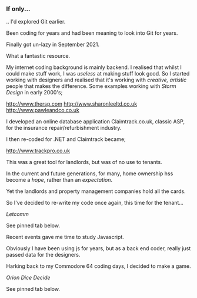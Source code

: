 ### If only... 

.. I'd explored Git earlier.

Been coding for years and had been meaning to look into Git for years. 

Finally got un-lazy in September 2021.   

What a fantastic resource. 

My internet coding background is mainly backend. I realised that whilst I could make stuff work, I was *useless* at making stuff look good. 
So I started working with designers and realised that it's working with *creative, artistic* people that makes the difference.
Some examples working with *Storm Design* in early 2000's;

http://www.thersp.com
http://www.sharonleeltd.co.uk
http://www.pawleandco.co.uk

I developed an online database application Claimtrack.co.uk, classic ASP, for the insurance repair/refurbishment industry.

I then re-coded for .NET and Claimtrack became;

http://www.trackpro.co.uk

This was a great tool for landlords, but was of no use to tenants.

In the current and future generations, for many, home ownership hss become a *hope*, rather than an *expectation*.

Yet the landlords and property management companies hold all the cards.

So I've decided to re-write my code once again, this time for the tenant...

*Letcomm*

See pinned tab below.

Recent events gave me time to study Javascript. 

Obviously I have been using js for years, but as a back end coder, really just passed data for the designers.

Harking back to my Commodore 64 coding days, I decided to make a game.

*Orion Dice Decide*

See pinned tab below.

<!--
- 👯 - 🤔 - 💬 - 📫 - 😄 - 


